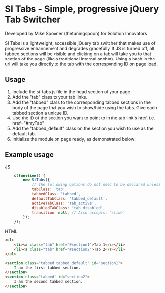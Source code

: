# SI Tabs - Simple, progressive jQuery Tab Switcher
Developed by Mike Spooner (thetuningspoon) for Solution Innovators

SI Tabs is a lightweight, accessible jQuery tab switcher that makes use of progressive enhancement and degrades gracefully. If JS is turned off, all tabbed sections will be visible and clicking on a tab will take you to that section of the page (like a traditional internal anchor). Using a hash in the url will take you directly to the tab with the corresponding ID on page load.

## Usage

1. Include the si-tabs.js file in the head section of your page
2. Add the "tab" class to your tab links.
3. Add the "tabbed" class to the corresponding tabbed sections in the body of the page that you wish to show/hide using the tabs. Give each tabbed section a unique ID.
4. Use the ID of the section you want to point to in the tab link's href, i.e. href="#myTab"
5. Add the "tabbed_default" class on the section you wish to use as the default tab.
6. Initialize the module on page ready, as demonstrated below:


## Example usage

JS
```javascript
    $(function() {
        new SiTabs({
            // The following options do not need to be declared unless you wish to modify them from the default values:
            tabClass: 'tab',
            tabbedClass: 'tabbed',
            defaultTabClass: 'tabbed_default',
            activeTabClass: 'tab_active',
            disabledTabClass: 'tab_disabled',
            transition: null, // Also accepts: 'slide'
        });
    });
```

HTML
```html
<ul>
	<li><a class="tab" href="#section1">Tab 1</a></li>
	<li><a class="tab" href="#section2">Tab 2</a></li>
</ul>

<section class="tabbed tabbed_default" id="section1">
	I am the first tabbed section.
</section> 
<section class="tabbed" id="section2">
	I am the second tabbed section.
</section> 
```
